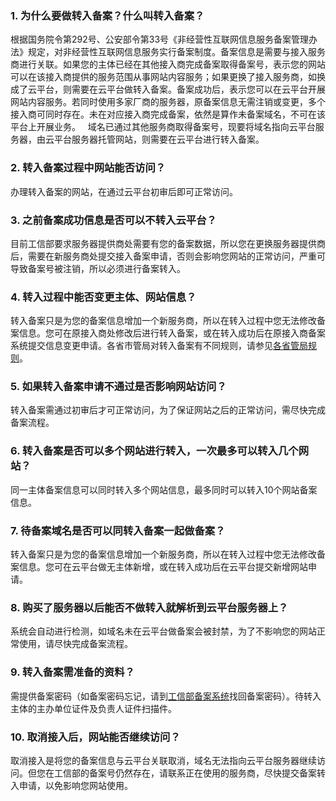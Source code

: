 ### 1. 为什么要做转入备案？什么叫转入备案？
根据国务院令第292号、公安部令第33号《非经营性互联网信息服务备案管理办法》规定，对非经营性互联网信息服务实行备案制度。备案信息是需要与接入服务商进行关联。如果您的主体已经在其他接入商完成备案取得备案号，表示您的网站可以在该接入商提供的服务范围从事网站内容服务；如果更换了接入服务商，如换成了云平台，则需要在云平台做转入备案。备案成功后，表示您可以在云平台开展网站内容服务。若同时使用多家厂商的服务器，原备案信息无需注销或变更，多个接入商可同时存在。未在对应接入商完成备案，依然是算作未备案域名，不可在该平台上开展业务。  
域名已通过其他服务商取得备案号，现要将域名指向云平台服务器，由云平台服务器托管网站，则需要在云平台进行转入备案。    
### 2. 转入备案过程中网站能否访问？
办理转入备案的网站，在通过云平台初审后即可正常访问。    
### 3. 之前备案成功信息是否可以不转入云平台？
目前工信部要求服务器提供商处需要有您的备案数据，所以您在更换服务器提供商后，需要在新服务商处提交接入备案申请，否则会影响您网站的正常访问，严重可导致备案号被注销，所以必须进行备案转入。  
### 4. 转入过程中能否变更主体、网站信息？
转入备案只是为您的备案信息增加一个新服务商，所以在转入过程中您无法修改备案信息。您可在原接入商处修改后进行转入备案，或在转入成功后在原接入商备案系统提交信息变更申请。各省市管局对转入备案有不同规则，请参见[各省管局规则](http://tcecqpoc.fsphere.cn/document/product/243/3474)。 
### 5. 如果转入备案申请不通过是否影响网站访问？
转入备案需通过初审后才可正常访问，为了保证网站之后的正常访问，需尽快完成备案流程。  
### 6. 转入备案是否可以多个网站进行转入，一次最多可以转入几个网站？
同一主体备案信息可以同时转入多个网站信息，最多同时可以转入10个网站备案信息。  
### 7. 待备案域名是否可以同转入备案一起做备案？
转入备案只是为您的备案信息增加一个新服务商，所以在转入过程中您无法修改备案信息。您可在云平台做无主体新增，或在转入成功后在云平台提交新增网站申请。  
### 8. 购买了服务器以后能否不做转入就解析到云平台服务器上？
系统会自动进行检测，如域名未在云平台做备案会被封禁，为了不影响您的网站正常使用，请尽快完成备案流程。  
### 9. 转入备案需准备的资料？
需提供备案密码（如备案密码忘记，请到[工信部备案系统](http://www.miitbeian.gov.cn/state/outPortal/loginPortal.action;jsessionid=Lx9T6IDIWK6Ko2REK1G_7Yc_ulrMer2ViHLyY_xOlYz8vobCHFRc!-964799922)找回备案密码）。待转入主体的主办单位证件及负责人证件扫描件。  
### 10. 取消接入后，网站能否继续访问？
取消接入是将您的备案信息与云平台关联取消，域名无法指向云平台服务器继续访问。但您在工信部的备案号仍然存在，请联系正在使用的服务商，尽快提交备案转入申请，以免影响您网站使用。
